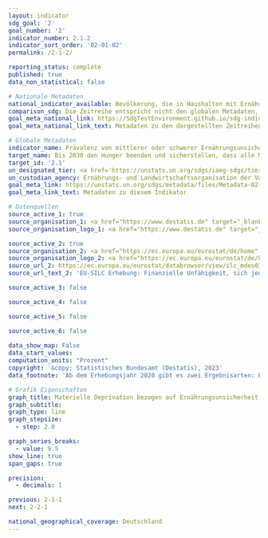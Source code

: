 ```yaml
---
layout: indicator    
sdg_goal: '2'    
goal_number: '2'    
indicator_number: 2.1.2    
indicator_sort_order: '02-01-02'    
permalink: /2-1-2/    

reporting_status: complete    
published: true    
data_non_statistical: false    

# Nationale Metadaten    
national_indicator_available: Bevölkerung, die in Haushalten mit Ernährungsunsicherheit lebt    
comparison_sdg: Die Zeitreihe entspricht nicht den globalen Metadaten, bietet aber zusätzliche Informationen.    
goal_meta_national_link: https://SdgTestEnvironment.github.io/sdg-indicators/public/Meta/2.1.2.pdf
goal_meta_national_link_text: Metadaten zu den dargestellten Zeitreihen    

# Globale Metadaten    
indicator_name: Prävalenz von mittlerer oder schwerer Ernährungsunsicherheit in der Bevölkerung gemäß der Erfahrungsskala für Ernährungsunsicherheit (FIES)    
target_name: Bis 2030 den Hunger beenden und sicherstellen, dass alle Menschen, insbesondere die Armen und Menschen in prekären Situationen, einschließlich Kleinkindern, ganzjährig Zugang zu sicheren, nährstoffreichen und ausreichenden Nahrungsmitteln haben    
target_id: '2.1'    
un_designated_tier: <a href='https://unstats.un.org/sdgs/iaeg-sdgs/tier-classification/' title='Klicken Sie hier um weitere Informationen zur UN-Tier-Klassifikation zu erhalten.'  target='_blank'>Tier I</a>    
un_custodian_agency: Ernährungs- und Landwirtschaftsorganisation der Vereinten Nationen (FAO)    
goal_meta_link: https://unstats.un.org/sdgs/metadata/files/Metadata-02-01-02.pdf    
goal_meta_link_text: Metadaten zu diesem Indikator        

# Datenquellen
source_active_1: true
source_organisation_1: <a href="https://www.destatis.de" target="_blank"> Statistisches Bundesamt (Destatis) </a>
source_organisation_logo_1: <a href="https://www.destatis.de" target="_blank"><img src="https://g205sdgs.github.io/sdg-indicators/public/OrgImgDe/destatis.png" alt="Logo destatis" style="height:60px; width:148px"/></a>

source_active_2: true
source_organisation_2: <a href="https://ec.europa.eu/eurostat/de/home" target="_blank"> Statisches Amt der Europäischen Union (Eurostat) </a>
source_organisation_logo_2: <a href="https://ec.europa.eu/eurostat/de/home" target="_blank"><img src="https://g205sdgs.github.io/sdg-indicators/public/OrgImgDe/eurostat.png" alt="Logo eurostat" style="height:60px; width:148px"/></a>
source_url_2: https://ec.europa.eu/eurostat/databrowser/view/ilc_mdes03/default/table?lang=de
source_url_text_2: 'EU-SILC Erhebung: Finanzielle Unfähigkeit, sich jeden zweiten Tag eine Mahlzeit mit Fleisch, Geflügel oder Fisch (oder eine entsprechende vegetarische Mahlzeit) zu leisten - Eurostat-Tabelle [ILC_MDES03]'

source_active_3: false

source_active_4: false

source_active_5: false

source_active_6: false
    
data_show_map: False    
data_start_values:     
computation_units: "Prozent"    
copyright: '&copy; Statistisches Bundesamt (Destatis), 2023'    
data_footnote: 'Ab dem Erhebungsjahr 2020 gibt es zwei Ergebnisarten: Erst- und Endergebnisse. Die aktuell dargestellten Ergebnisse sind Endergebnisse. Die bislang separat durchgeführte Erhebung "Leben in Europa" (EU-SILC) wurde 2020 in den Mikrozensus als Unterstichprobe integriert. Durch den Wechsel von einer freiwilligen zu einer in Teilen auskunftspflichtigen Befragung verbunden mit einer neuen Stichprobenzusammensetzung ist ein Vergleich der Daten des Erhebungsjahres 2020 mit den Vorjahren nicht möglich (Zeitreihenbruch).'    

# Grafik Eigenschaften    
graph_title: Materielle Deprivation bezogen auf Ernährungsunsicherheit
graph_subtitle:     
graph_type: line
graph_stepsize: 
  - step: 2.0    

graph_series_breaks:
  - value: 9.5
show_line: true
span_gaps: true

precision:
  - decimals: 1    

previous: 2-1-1    
next: 2-2-1    

national_geographical_coverage: Deutschland    
---
```


<span></span>